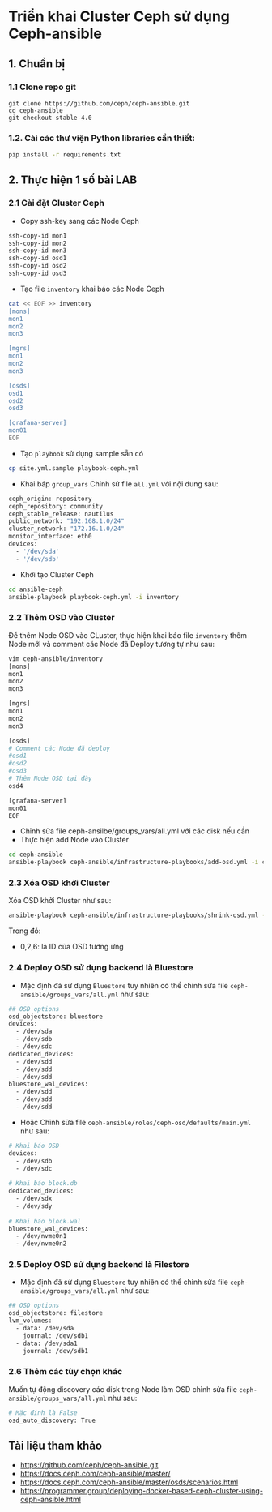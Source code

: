 # Triển khai Cluster Ceph sử dụng Ceph-ansible

## 1. Chuẩn bị
### 1.1 Clone repo git
```
git clone https://github.com/ceph/ceph-ansible.git
cd ceph-ansible
git checkout stable-4.0
```
### 1.2. Cài các thư viện Python libraries cần thiết:
```sh
pip install -r requirements.txt
```
## 2. Thực hiện 1 số bài LAB
### 2.1 Cài đặt Cluster Ceph
- Copy ssh-key sang các Node Ceph
```sh
ssh-copy-id mon1
ssh-copy-id mon2
ssh-copy-id mon3
ssh-copy-id osd1
ssh-copy-id osd2
ssh-copy-id osd3
```
- Tạo file `inventory` khai báo các Node Ceph
```sh
cat << EOF >> inventory
[mons]
mon1
mon2
mon3

[mgrs]
mon1
mon2
mon3

[osds]
osd1
osd2
osd3

[grafana-server]
mon01
EOF
```
- Tạo `playbook` sử dụng sample sẵn có
```sh
cp site.yml.sample playbook-ceph.yml
```
- Khai báp `group_vars`
Chỉnh sử file `all.yml` với nội dung sau:
```sh
ceph_origin: repository
ceph_repository: community
ceph_stable_release: nautilus
public_network: "192.168.1.0/24"
cluster_network: "172.16.1.0/24"
monitor_interface: eth0
devices:
  - '/dev/sda'
  - '/dev/sdb'
```
- Khởi tạo Cluster Ceph
```sh
cd ansible-ceph
ansible-playbook playbook-ceph.yml -i inventory
```
### 2.2 Thêm OSD vào Cluster

Để thêm Node OSD vào CLuster, thực hiện khai báo file `inventory` thêm Node mới và comment các Node đã Deploy tương tự như sau:
```sh
vim ceph-ansible/inventory
[mons]
mon1
mon2
mon3

[mgrs]
mon1
mon2
mon3

[osds]
# Comment các Node đã deploy 
#osd1
#osd2
#osd3
# Thêm Node OSD tại đây
osd4

[grafana-server]
mon01
EOF
```
- Chỉnh sửa file ceph-ansilbe/groups_vars/all.yml với các disk nếu cần
- Thực hiện add Node vào Cluster 
```sh
cd ceph-ansible
ansible-playbook ceph-ansible/infrastructure-playbooks/add-osd.yml -i ceph-ansible/inventory
```
### 2.3 Xóa OSD khởi Cluster

Xóa OSD khởi Cluster như sau:
```sh
ansible-playbook ceph-ansible/infrastructure-playbooks/shrink-osd.yml -e osd_to_kill=0,2,6
```
Trong đó:
 - 0,2,6: là ID của OSD tương ứng
 
### 2.4 Deploy OSD sử dụng backend là Bluestore
- Mặc định đã sử dụng `Bluestore` tuy nhiên có thể chỉnh sửa file `ceph-ansible/groups_vars/all.yml` như sau:

```sh
## OSD options
osd_objectstore: bluestore
devices:
  - /dev/sda
  - /dev/sdb
  - /dev/sdc
dedicated_devices:
  - /dev/sdd
  - /dev/sdd
  - /dev/sdd
bluestore_wal_devices:
  - /dev/sdd
  - /dev/sdd
  - /dev/sdd
```
- Hoặc Chỉnh sửa file `ceph-ansible/roles/ceph-osd/defaults/main.yml` như sau:
```sh
# Khai báo OSD
devices:
  - /dev/sdb
  - /dev/sdc
  
# Khai báo block.db
dedicated_devices:
  - /dev/sdx
  - /dev/sdy
  
# Khai báo block.wal
bluestore_wal_devices:
  - /dev/nvme0n1
  - /dev/nvme0n2
```
### 2.5 Deploy OSD sử dụng backend là Filestore

- Mặc định đã sử dụng `Bluestore` tuy nhiên có thể chỉnh sửa file `ceph-ansible/groups_vars/all.yml` như sau:
```sh
## OSD options
osd_objectstore: filestore
lvm_volumes:
  - data: /dev/sda
    journal: /dev/sdb1
  - data: /dev/sda1
    journal: /dev/sdb1
```

### 2.6 Thêm các tùy chọn khác

Muốn tự động discovery các disk trong Node làm OSD chỉnh sửa file `ceph-ansible/groups_vars/all.yml` như sau:
```sh
# Mặc đinh là False
osd_auto_discovery: True
```

## Tài liệu tham khảo 
- https://github.com/ceph/ceph-ansible.git
- https://docs.ceph.com/ceph-ansible/master/
- https://docs.ceph.com/ceph-ansible/master/osds/scenarios.html
- https://programmer.group/deploying-docker-based-ceph-cluster-using-ceph-ansible.html

